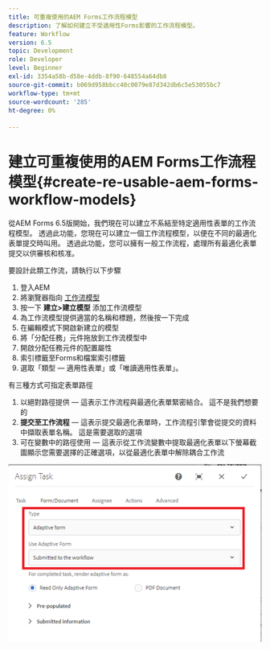 ```yaml
---
title: 可重複使用的AEM Forms工作流程模型
description: 了解如何建立不受適用性Forms影響的工作流程模型。
feature: Workflow
version: 6.5
topic: Development
role: Developer
level: Beginner
exl-id: 3354a58b-d58e-4ddb-8f90-648554a64db8
source-git-commit: b069d958bbcc40c0079e87d342db6c5e53055bc7
workflow-type: tm+mt
source-wordcount: '285'
ht-degree: 0%

---
```


# 建立可重複使用的AEM Forms工作流程模型{#create-re-usable-aem-forms-workflow-models}

從AEM Forms 6.5版開始，我們現在可以建立不系結至特定適用性表單的工作流程模型。 透過此功能，您現在可以建立一個工作流程模型，以便在不同的最適化表單提交時叫用。 透過此功能，您可以擁有一般工作流程，處理所有最適化表單提交以供審核和核准。

要設計此類工作流，請執行以下步驟

1. 登入AEM
1. 將瀏覽器指向 [工作流模型](http://localhost:4502/libs/cq/workflow/admin/console/content/models.html)
1. 按一下 __建立>建立模型__ 添加工作流模型
1. 為工作流模型提供適當的名稱和標題，然後按一下完成
1. 在編輯模式下開啟新建立的模型
1. 將「分配任務」元件拖放到工作流模型中
1. 開啟分配任務元件的配置屬性
1. 索引標籤至Forms和檔案索引標籤
1. 選取「類型 — 適用性表單」或「唯讀適用性表單」。

有三種方式可指定表單路徑

1. 以絕對路徑提供 — 這表示工作流程與最適化表單緊密結合。 這不是我們想要的
1. **提交至工作流程**  — 這表示提交最適化表單時，工作流程引擎會從提交的資料中擷取表單名稱。 這是需要選取的選項
1. 可在變數中的路徑使用 — 這表示從工作流變數中提取最適化表單以下螢幕截圖顯示您需要選擇的正確選項，以從最適化表單中解除耦合工作流

![可重複使用的AEM Forms工作流程模型](assets/workflomodel.PNG)
